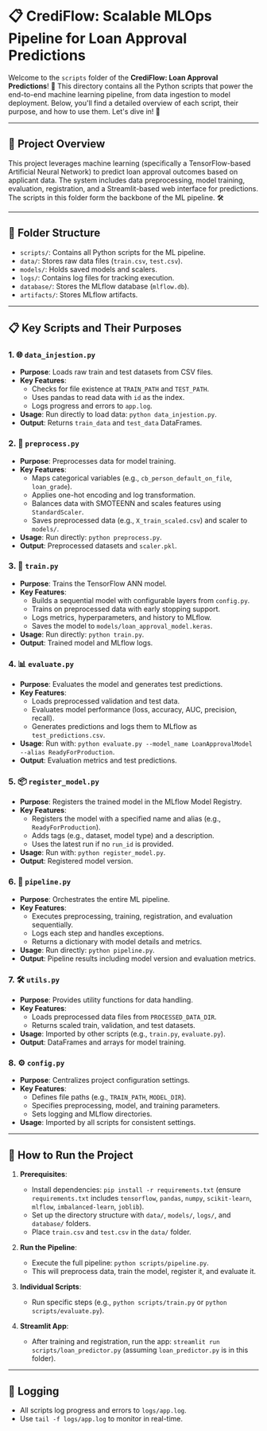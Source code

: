 # 📋 CrediFlow: Scalable MLOps Pipeline for Loan Approval Predictions

Welcome to the `scripts` folder of the **CrediFlow: Loan Approval Predictions**! 🚀 This directory contains all the Python scripts that power the end-to-end machine learning pipeline, from data ingestion to model deployment. Below, you'll find a detailed overview of each script, their purpose, and how to use them. Let's dive in! 🌊

---

## 📖 Project Overview
This project leverages machine learning (specifically a TensorFlow-based Artificial Neural Network) to predict loan approval outcomes based on applicant data. The system includes data preprocessing, model training, evaluation, registration, and a Streamlit-based web interface for predictions. The scripts in this folder form the backbone of the ML pipeline. 🛠️

---

## 📂 Folder Structure
- `scripts/`: Contains all Python scripts for the ML pipeline.
- `data/`: Stores raw data files (`train.csv`, `test.csv`).
- `models/`: Holds saved models and scalers.
- `logs/`: Contains log files for tracking execution.
- `database/`: Stores the MLflow database (`mlflow.db`).
- `artifacts/`: Stores MLflow artifacts.

---

## 📋 Key Scripts and Their Purposes

### 1. 🌐 `data_injestion.py`
- **Purpose**: Loads raw train and test datasets from CSV files.
- **Key Features**:
  - Checks for file existence at `TRAIN_PATH` and `TEST_PATH`.
  - Uses pandas to read data with `id` as the index.
  - Logs progress and errors to `app.log`.
- **Usage**: Run directly to load data: `python data_injestion.py`.
- **Output**: Returns `train_data` and `test_data` DataFrames.

### 2. 🔧 `preprocess.py`
- **Purpose**: Preprocesses data for model training.
- **Key Features**:
  - Maps categorical variables (e.g., `cb_person_default_on_file`, `loan_grade`).
  - Applies one-hot encoding and log transformation.
  - Balances data with SMOTEENN and scales features using `StandardScaler`.
  - Saves preprocessed data (e.g., `X_train_scaled.csv`) and scaler to `models/`.
- **Usage**: Run directly: `python preprocess.py`.
- **Output**: Preprocessed datasets and `scaler.pkl`.

### 3. 🧠 `train.py`
- **Purpose**: Trains the TensorFlow ANN model.
- **Key Features**:
  - Builds a sequential model with configurable layers from `config.py`.
  - Trains on preprocessed data with early stopping support.
  - Logs metrics, hyperparameters, and history to MLflow.
  - Saves the model to `models/loan_approval_model.keras`.
- **Usage**: Run directly: `python train.py`.
- **Output**: Trained model and MLflow logs.

### 4. 📊 `evaluate.py`
- **Purpose**: Evaluates the model and generates test predictions.
- **Key Features**:
  - Loads preprocessed validation and test data.
  - Evaluates model performance (loss, accuracy, AUC, precision, recall).
  - Generates predictions and logs them to MLflow as `test_predictions.csv`.
- **Usage**: Run with: `python evaluate.py --model_name LoanApprovalModel --alias ReadyForProduction`.
- **Output**: Evaluation metrics and test predictions.

### 5. 📦 `register_model.py`
- **Purpose**: Registers the trained model in the MLflow Model Registry.
- **Key Features**:
  - Registers the model with a specified name and alias (e.g., `ReadyForProduction`).
  - Adds tags (e.g., dataset, model type) and a description.
  - Uses the latest run if no `run_id` is provided.
- **Usage**: Run with: `python register_model.py`.
- **Output**: Registered model version.

### 6. 🎯 `pipeline.py`
- **Purpose**: Orchestrates the entire ML pipeline.
- **Key Features**:
  - Executes preprocessing, training, registration, and evaluation sequentially.
  - Logs each step and handles exceptions.
  - Returns a dictionary with model details and metrics.
- **Usage**: Run directly: `python pipeline.py`.
- **Output**: Pipeline results including model version and evaluation metrics.

### 7. 🛠️ `utils.py`
- **Purpose**: Provides utility functions for data handling.
- **Key Features**:
  - Loads preprocessed data files from `PROCESSED_DATA_DIR`.
  - Returns scaled train, validation, and test datasets.
- **Usage**: Imported by other scripts (e.g., `train.py`, `evaluate.py`).
- **Output**: DataFrames and arrays for model training.

### 8. ⚙️ `config.py`
- **Purpose**: Centralizes project configuration settings.
- **Key Features**:
  - Defines file paths (e.g., `TRAIN_PATH`, `MODEL_DIR`).
  - Specifies preprocessing, model, and training parameters.
  - Sets logging and MLflow directories.
- **Usage**: Imported by all scripts for consistent settings.

---

## 🚀 How to Run the Project

1. **Prerequisites**:
   - Install dependencies: `pip install -r requirements.txt` (ensure `requirements.txt` includes `tensorflow`, `pandas`, `numpy`, `scikit-learn`, `mlflow`, `imbalanced-learn`, `joblib`).
   - Set up the directory structure with `data/`, `models/`, `logs/`, and `database/` folders.
   - Place `train.csv` and `test.csv` in the `data/` folder.

2. **Run the Pipeline**:
   - Execute the full pipeline: `python scripts/pipeline.py`.
   - This will preprocess data, train the model, register it, and evaluate it.

3. **Individual Scripts**:
   - Run specific steps (e.g., `python scripts/train.py` or `python scripts/evaluate.py`).

4. **Streamlit App**:
   - After training and registration, run the app: `streamlit run scripts/loan_predictor.py` (assuming `loan_predictor.py` is in this folder).

---

## 📝 Logging
- All scripts log progress and errors to `logs/app.log`.
- Use `tail -f logs/app.log` to monitor in real-time.
